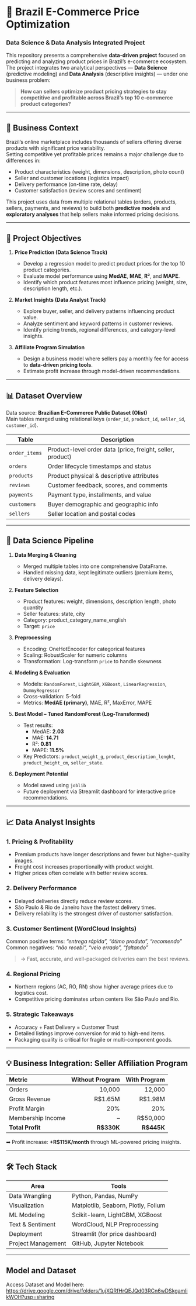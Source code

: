 # 🛒 Brazil E-Commerce Price Optimization  
### Data Science & Data Analysis Integrated Project  

This repository presents a comprehensive **data-driven project** focused on predicting and analyzing product prices in Brazil’s e-commerce ecosystem.  
The project integrates two analytical perspectives — **Data Science** (predictive modeling) and **Data Analysis** (descriptive insights) — under one business problem:  
> **How can sellers optimize product pricing strategies to stay competitive and profitable across Brazil’s top 10 e-commerce product categories?**

---

## 🎯 Business Context  

Brazil’s online marketplace includes thousands of sellers offering diverse products with significant price variability.  
Setting competitive yet profitable prices remains a major challenge due to differences in:  

- Product characteristics (weight, dimensions, description, photo count)  
- Seller and customer locations (logistics impact)  
- Delivery performance (on-time rate, delay)  
- Customer satisfaction (review scores and sentiment)  

This project uses data from multiple relational tables (orders, products, sellers, payments, and reviews) to build both **predictive models** and **exploratory analyses** that help sellers make informed pricing decisions.

---

## 🧩 Project Objectives  

1. **Price Prediction (Data Science Track)**  
   - Develop a regression model to predict product prices for the top 10 product categories.  
   - Evaluate model performance using **MedAE**, **MAE**, **R²**, and **MAPE**.  
   - Identify which product features most influence pricing (weight, size, description length, etc.).  

2. **Market Insights (Data Analyst Track)**  
   - Explore buyer, seller, and delivery patterns influencing product value.  
   - Analyze sentiment and keyword patterns in customer reviews.  
   - Identify pricing trends, regional differences, and category-level insights.  

3. **Affiliate Program Simulation**  
   - Design a business model where sellers pay a monthly fee for access to **data-driven pricing tools**.  
   - Estimate profit increase through model-driven recommendations.

---

## 📊 Dataset Overview  

Data source: **Brazilian E-Commerce Public Dataset (Olist)**  
Main tables merged using relational keys (`order_id`, `product_id`, `seller_id`, `customer_id`).

| Table | Description |
|--------|-------------|
| `order_items` | Product-level order data (price, freight, seller, product) |
| `orders` | Order lifecycle timestamps and status |
| `products` | Product physical & descriptive attributes |
| `reviews` | Customer feedback, scores, and comments |
| `payments` | Payment type, installments, and value |
| `customers` | Buyer demographic and geographic info |
| `sellers` | Seller location and postal codes |

---

## 🧠 Data Science Pipeline  

1. **Data Merging & Cleaning**  
   - Merged multiple tables into one comprehensive DataFrame.  
   - Handled missing data, kept legitimate outliers (premium items, delivery delays).  

2. **Feature Selection**  
   - Product features: weight, dimensions, description length, photo quantity  
   - Seller features: state, city  
   - Category: product_category_name_english  
   - Target: `price`  

3. **Preprocessing**  
   - Encoding: OneHotEncoder for categorical features  
   - Scaling: RobustScaler for numeric columns  
   - Transformation: Log-transform `price` to handle skewness  

4. **Modeling & Evaluation**  
   - Models: `RandomForest`, `LightGBM`, `XGBoost`, `LinearRegression`, `DummyRegressor`  
   - Cross-validation: 5-fold  
   - Metrics: **MedAE (primary)**, MAE, R², MaxError, MAPE  

5. **Best Model – Tuned RandomForest (Log-Transformed)**  
   - Test results:  
     - MedAE: **2.03**  
     - MAE: **14.71**  
     - R²: **0.81**  
     - MAPE: **11.5%**  
   - Key Predictors: `product_weight_g`, `product_description_lenght`, `product_height_cm`, `seller_state`.

6. **Deployment Potential**  
   - Model saved using `joblib`  
   - Future deployment via Streamlit dashboard for interactive price recommendations.

---

## 📈 Data Analyst Insights  

### 1. Pricing & Profitability  
- Premium products have longer descriptions and fewer but higher-quality images.  
- Freight cost increases proportionally with product weight.  
- Higher prices often correlate with better review scores.

### 2. Delivery Performance  
- Delayed deliveries directly reduce review scores.  
- São Paulo & Rio de Janeiro have the fastest delivery times.  
- Delivery reliability is the strongest driver of customer satisfaction.

### 3. Customer Sentiment (WordCloud Insights)  
Common positive terms: *“entrega rápida”, “ótimo produto”, “recomendo”*  
Common negatives: *“não recebi”, “veio errado”, “faltando”*  
> → Fast, accurate, and well-packaged deliveries earn the best reviews.

### 4. Regional Pricing  
- Northern regions (AC, RO, RN) show higher average prices due to logistics cost.  
- Competitive pricing dominates urban centers like São Paulo and Rio.  

### 5. Strategic Takeaways  
- Accuracy + Fast Delivery = Customer Trust  
- Detailed listings improve conversion for mid to high-end items.  
- Packaging quality is critical for fragile or multi-component goods.  

---

## 💡 Business Integration: Seller Affiliation Program  

| Metric | Without Program | With Program |
|:--|--:|--:|
| Orders | 10,000 | 12,000 |
| Gross Revenue | R$1.65M | R$1.98M |
| Profit Margin | 20% | 20% |
| Membership Income | – | R$50,000 |
| **Total Profit** | **R$330K** | **R$445K** |

➡ Profit increase: **+R$115K/month** through ML-powered pricing insights.

---

## 🛠️ Tech Stack  

| Area | Tools |
|------|-------|
| Data Wrangling | Python, Pandas, NumPy |
| Visualization | Matplotlib, Seaborn, Plotly, Folium |
| ML Modeling | Scikit-learn, LightGBM, XGBoost |
| Text & Sentiment | WordCloud, NLP Preprocessing |
| Deployment | Streamlit (for price dashboard) |
| Project Management | GitHub, Jupyter Notebook |

---
## Model and Dataset

Access Dataset and Model here: https://drive.google.com/drive/folders/1ujXQRfHrQEJQd03RCn6wDSkgamlikWOH?usp=sharing
